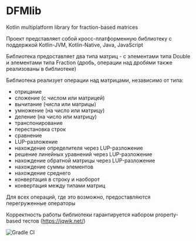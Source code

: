 # DFMlib
Kotlin multiplatform library for fraction-based matrices

Проект представляет собой кросс-платформенную библиотеку с поддержкой Kotlin-JVM, Kotlin-Native, Java, JavaScript

Библиотека предоставляет два типа матриц - с элементами типа Double и элементами типа Fraction (дробь, операции над дробями также реализованы в библиотеке)

Библиотека реализует операции над матрицами, независимо от типа:
 - отрицание
 - сложение (с числом или матрицей)
 - вычитание (числа или матрицы)
 - умножение (на число или матрицу)
 - деление (на число или матрицу)
 - транспонирование
 - перестановка строк
 - сравнение    
 - LUP-разложение
 - нахождение определителя через LUP-разложение
 - решение линейных уравнений через LUP-разложение
 - нахождение обратной матрицы через LUP-разложение
 - нахождение суммы элементов
 - нахождение среднего
 - конвертация в строку и наоборот
 - конвертация между типами матриц

Для всех операций, где это возможно, предоставляются перегруженные операторы

Корректность работы библиотеки гарантируется набором property-based тестов (https://jqwik.net/)

![Gradle CI](https://github.com/VitalyArtemiev/DFMlib/actions/workflows/gradle.yml/badge.svg)
